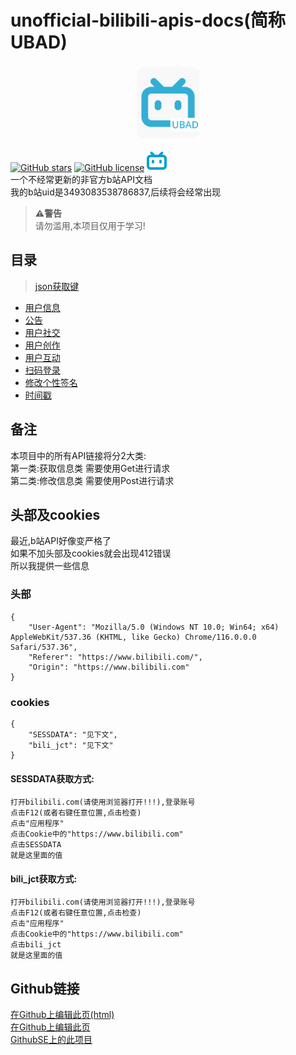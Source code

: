 # unofficial-bilibili-apis-docs(简称UBAD)
<h3 align="center">
  <a href="https://qiufengcute.github.io/unofficial-bilibili-apis-docs/" style="display: inline-block;">
    <img src="img/icon.png" width="100" alt="UBAD">
  </a>
</h3>

[![GitHub stars](https://img.shields.io/github/stars/qiufengcute/unofficial-bilibili-apis-docs.svg?style=flat&color=yellow)](https://github.com/qiufengcute/unofficial-bilibili-apis-docs/stargazers)
[![GitHub license](https://img.shields.io/badge/License-MIT-blue.svg)](https://github.com/qiufengcute/unofficial-bilibili-apis-docs/blob/master/LICENSE)
[![我的b站账号](img/bilibili.png)](https://space.bilibili.com/3493083538786837)  
一个不经常更新的非官方b站API文档  
我的b站uid是3493083538786837,后续将会经常出现  

>**⚠️警告**  
>请勿滥用,本项目仅用于学习!


## 目录  
> [json获取键](decs/html/get_json_text.html)


- [用户信息](docs/html/user_info.html)  
- [公告](docs/html/notice.html)
- [用户社交](docs/html/user_social.html)
- [用户创作](docs/html/user_authoring.html)
- [用户互动](docs/html/user_Interactions.html)
- [扫码登录](docs/html/login.html)
- [修改个性签名](docs/html/edit_sign.html)
- [时间戳](docs/html/timestamp.html)

## 备注
本项目中的所有API链接将分2大类:  
第一类:获取信息类 需要使用Get进行请求  
第二类:修改信息类 需要使用Post进行请求  

## 头部及cookies
最近,b站API好像变严格了  
如果不加头部及cookies就会出现412错误  
所以我提供一些信息  

### 头部
```
{
    "User-Agent": "Mozilla/5.0 (Windows NT 10.0; Win64; x64) AppleWebKit/537.36 (KHTML, like Gecko) Chrome/116.0.0.0 Safari/537.36",
    "Referer": "https://www.bilibili.com/",
    "Origin": "https://www.bilibili.com"
}
```

### cookies
```
{
    "SESSDATA": "见下文",
    "bili_jct": "见下文"
}
```

#### SESSDATA获取方式:
```
打开bilibili.com(请使用浏览器打开!!!),登录账号
点击F12(或者右键任意位置,点击检查)
点击"应用程序"
点击Cookie中的"https://www.bilibili.com"
点击SESSDATA
就是这里面的值
```

#### bili_jct获取方式:
```
打开bilibili.com(请使用浏览器打开!!!),登录账号
点击F12(或者右键任意位置,点击检查)
点击"应用程序"
点击Cookie中的"https://www.bilibili.com"
点击bili_jct
就是这里面的值
```

## Github链接
[在Github上编辑此页(html)](https://github.com/qiufengcute/unofficial-bilibili-apis-docs/edit/main/index.html)  
[在Github上编辑此页](https://github.com/qiufengcute/unofficial-bilibili-apis-docs/edit/main/README.md)  
[GithubSE上的此项目](https://github.com/qiufengcute/unofficial-bilibili-apis-docs/)
